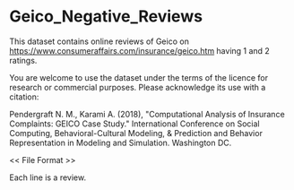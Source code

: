 # Geico_Negative_Reviews
This dataset contains online reviews of Geico on https://www.consumeraffairs.com/insurance/geico.htm having 1 and 2 ratings. 


You are welcome to use the dataset under the terms of the licence for research or commercial purposes. Please acknowledge its use with a citation:

Pendergraft N. M., Karami A. (2018), "Computational Analysis of Insurance Complaints: GEICO Case Study." International Conference on Social Computing, Behavioral-Cultural Modeling, & Prediction and Behavior Representation in Modeling and Simulation. Washington DC. 

<< File Format >>

Each line is a review.

